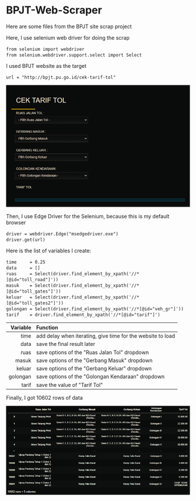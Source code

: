 # BPJT-Web-Scraper
Here are some files from the BPJT site scrap project

Here, I use selenium web driver for doing the scrap

```
from selenium import webdriver
from selenium.webdriver.support.select import Select
```

I used BPJT website as the target

````
url = "http://bpjt.pu.go.id/cek-tarif-tol"
````

![Website BPJT](https://github.com/MyArist/BPJT-Web-Scraper/blob/master/README/cek%20tarif.png)

Then, I use Edge Driver for the Selenium, because this is my default browser

```
driver = webdriver.Edge("msedgedriver.exe")
driver.get(url)
```

Here is the list of variables I create:

```
time     = 0.25
data     = []
ruas     = Select(driver.find_element_by_xpath('//*[@id="toll_road"]'))
masuk    = Select(driver.find_element_by_xpath('//*[@id="toll_gates"]'))
keluar   = Select(driver.find_element_by_xpath('//*[@id="toll_gates2"]'))
golongan = Select(driver.find_element_by_xpath('//*[@id="veh_gr"]'))
tarif    = driver.find_element_by_xpath('//*[@id="tarif"]')
```

Variable | Function
---: | :---
time | add delay when iterating, give time for the website to load
data | save the final result later
ruas | save options of the "Ruas Jalan Tol" dropdown
masuk | save options of the "Gerbang Masuk" dropdown
keluar | save options of the "Gerbang Keluar" dropdown
golongan | save options of the "Golongan Kendaraan" dropdown
tarif | save the value of "Tarif Tol"

Finally, I got 10602 rows of data

![Data](https://github.com/MyArist/BPJT-Web-Scraper/blob/master/README/datas.png)

